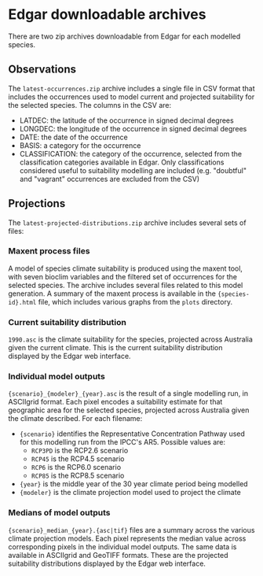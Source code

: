 
# Edgar downloadable archives

There are two zip archives downloadable from Edgar for each modelled species.

## Observations

The `latest-occurrences.zip` archive includes a single file in CSV format that includes the occurrences used to model current and projected suitability for the selected species.  The columns in the CSV are:

- LATDEC: the latitude of the occurrence in signed decimal degrees
- LONGDEC: the longitude of the occurrence in signed decimal degrees
- DATE: the date of the occurrence
- BASIS: a category for the occurrence
- CLASSIFICATION: the category of the occurrence, selected from the classification categories available in Edgar. Only classifications considered useful to suitability modelling are included (e.g. "doubtful" and "vagrant" occurrences are excluded from the CSV)


## Projections

The `latest-projected-distributions.zip` archive includes several sets of files:

### Maxent process files

A model of species climate suitability is produced using the maxent tool, with seven bioclim variables and the filtered set of occurrences for the selected species.  The archive includes several files related to this model generation.  A summary of the maxent process is available in the `{species-id}.html` file, which includes various graphs from the `plots` directory.


### Current suitability distribution

`1990.asc` is the climate suitability for the species, projected across Australia given the current climate.  This is the current suitability distribution displayed by the Edgar web interface.


### Individual model outputs

`{scenario}_{modeler}_{year}.asc` is the result of a single modelling run, in ASCIIgrid format.  Each pixel encodes a suitability estimate for that geographic area for the selected species, projected across Australia given the climate described.  For each filename:

- `{scenario}` identifies the Representative Concentration Pathway used for this modelling run from the IPCC's AR5.  Possible values are:
  - `RCP3PD` is the RCP2.6 scenario
  - `RCP45` is the RCP4.5 scenario
  - `RCP6` is the RCP6.0 scenario
  - `RCP85` is the RCP8.5 scenario
- `{year}` is the middle year of the 30 year climate period being modelled
- `{modeler}` is the climate projection model used to project the climate


### Medians of model outputs

`{scenario}_median_{year}.{asc|tif}` files are a summary across the various climate projection models.  Each pixel represents the median value across corresponding pixels in the individual model outputs.  The same data is available in ASCIIgrid and GeoTIFF formats.  These are the projected suitability distributions displayed by the Edgar web interface.



